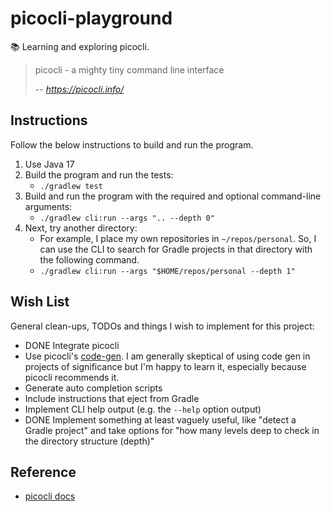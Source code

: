 # picocli-playground

📚 Learning and exploring picocli.

> picocli - a mighty tiny command line interface
>
> -- <cite>https://picocli.info/</cite>

## Instructions

Follow the below instructions to build and run the program.

1. Use Java 17
2. Build the program and run the tests:
    * `./gradlew test`
3. Build and run the program with the required and optional command-line arguments:
    * `./gradlew cli:run --args ".. --depth 0"`
4. Next, try another directory:
    * For example, I place my own repositories in `~/repos/personal`. So, I can use the CLI to search for Gradle
      projects in that directory with the following command.
    * `./gradlew cli:run --args "$HOME/repos/personal --depth 1"`

## Wish List

General clean-ups, TODOs and things I wish to implement for this project:

* DONE Integrate picocli
* Use picocli's [code-gen](https://picocli.info/#_annotation_processor). I am generally skeptical of using code gen in
  projects of significance but I'm happy to learn it, especially because picocli recommends it.
* Generate auto completion scripts
* Include instructions that eject from Gradle
* Implement CLI help output (e.g. the `--help` option output)
* DONE Implement something at least vaguely useful, like "detect a Gradle project" and take options for "how many
  levels deep to check in the directory structure (depth)"

## Reference

* [picocli docs](https://picocli.info/)
